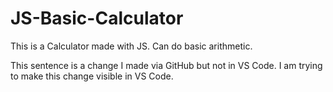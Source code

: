 # JS-Basic-Calculator
This is a Calculator made with JS. Can do basic arithmetic.

This sentence is a change I made via GitHub but not in VS Code.
I am trying to make this change visible in VS Code.
